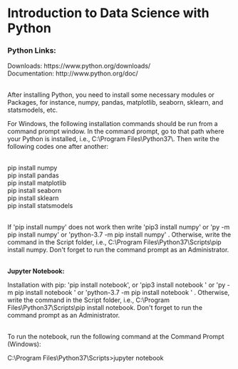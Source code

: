 <h1>Introduction to Data Science with Python</h1>

<h3>Python Links:</h3>
Downloads: https://www.python.org/downloads/</br>
Documentation: http://www.python.org/doc/
</br>
</br>
<p>After installing Python, you need to install some necessary modules or Packages, for instance, numpy, pandas, matplotlib, seaborn, sklearn, and statsmodels, etc.</p>

<p>For Windows, the following installation commands should be run from a command prompt window. In the command prompt, go to that path where your Python is installed, i.e., C:\Program Files\Python37\. Then write the following codes one after another:</p>
</br>
pip install numpy
</br>
pip install pandas
</br>
pip install matplotlib
</br>
pip install seaborn
</br>
pip install sklearn
</br>
pip install statsmodels
</br>
</br>
<p>
If 'pip install numpy' does not work then write 'pip3 install numpy' or 'py -m pip install numpy' or 'python-3.7 -m pip install numpy' . Otherwise, write the command in the Script folder, i.e., C:\Program Files\Python37\Scripts\pip install numpy.
Don't forget to run the command prompt as an Administrator.
</p>
 </br>
<b>Jupyter Notebook:</b>
<p>
Installation with pip: 'pip install notebook', or  'pip3 install notebook  ' or 'py -m pip install notebook  ' or 'python-3.7 -m pip install notebook  ' . Otherwise, write the command in the Script folder, i.e., C:\Program Files\Python37\Scripts\pip install notebook. Don't forget to run the command prompt as an Administrator.
</p>
</br>
To run the notebook, run the following command at the Command Prompt (Windows):
</br>
<p>
 C:\Program Files\Python37\Scripts>jupyter notebook
 </p>
</br>
